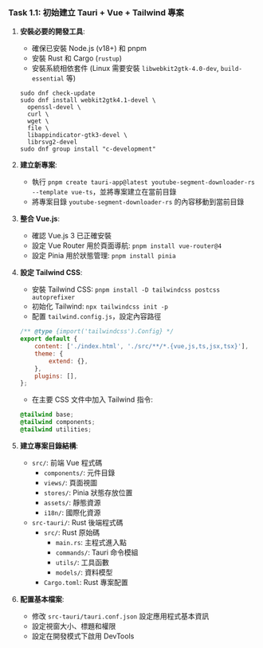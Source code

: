 ### Task 1.1: 初始建立 Tauri + Vue + Tailwind 專案

1. **安裝必要的開發工具**:

    - 確保已安裝 Node.js (v18+) 和 pnpm
    - 安裝 Rust 和 Cargo (`rustup`)
    - 安裝系統相依套件 (Linux 需要安裝 `libwebkit2gtk-4.0-dev`, `build-essential` 等)

    ```
    sudo dnf check-update
    sudo dnf install webkit2gtk4.1-devel \
      openssl-devel \
      curl \
      wget \
      file \
      libappindicator-gtk3-devel \
      librsvg2-devel
    sudo dnf group install "c-development"
    ```

2. **建立新專案**:

    - 執行 `pnpm create tauri-app@latest youtube-segment-downloader-rs
 --template vue-ts`，並將專案建立在當前目錄
    - 將專案目錄 `youtube-segment-downloader-rs` 的內容移動到當前目錄

3. **整合 Vue.js**:

    - 確認 Vue.js 3 已正確安裝
    - 設定 Vue Router 用於頁面導航: `pnpm install vue-router@4`
    - 設定 Pinia 用於狀態管理: `pnpm install pinia`

4. **設定 Tailwind CSS**:

    - 安裝 Tailwind CSS: `pnpm install -D tailwindcss postcss autoprefixer`
    - 初始化 Tailwind: `npx tailwindcss init -p`
    - 配置 `tailwind.config.js`，設定內容路徑

    ```js
    /** @type {import('tailwindcss').Config} */
    export default {
        content: ['./index.html', './src/**/*.{vue,js,ts,jsx,tsx}'],
        theme: {
            extend: {},
        },
        plugins: [],
    };
    ```

    - 在主要 CSS 文件中加入 Tailwind 指令:

    ```css
    @tailwind base;
    @tailwind components;
    @tailwind utilities;
    ```

5. **建立專案目錄結構**:

    - `src/`: 前端 Vue 程式碼
        - `components/`: 元件目錄
        - `views/`: 頁面視圖
        - `stores/`: Pinia 狀態存放位置
        - `assets/`: 靜態資源
        - `i18n/`: 國際化資源
    - `src-tauri/`: Rust 後端程式碼
        - `src/`: Rust 原始碼
            - `main.rs`: 主程式進入點
            - `commands/`: Tauri 命令模組
            - `utils/`: 工具函數
            - `models/`: 資料模型
        - `Cargo.toml`: Rust 專案配置

6. **配置基本檔案**:
    - 修改 `src-tauri/tauri.conf.json` 設定應用程式基本資訊
    - 設定視窗大小、標題和權限
    - 設定在開發模式下啟用 DevTools
